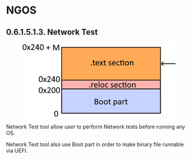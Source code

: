 NGOS
====

0.6.1.5.1.3. Network Test
-------------------------

<p align="center">
    <img src="https://github.com/Gris87/ngos/blob/master/src/os/bootloader_tools/networktest/Image%20structure.png?raw=true" alt="Image structure"/>
</p>

Network Test tool allow user to perform Network tests before running any OS.

Network Test tool also use Boot part in order to make binary file runnable via UEFI.
